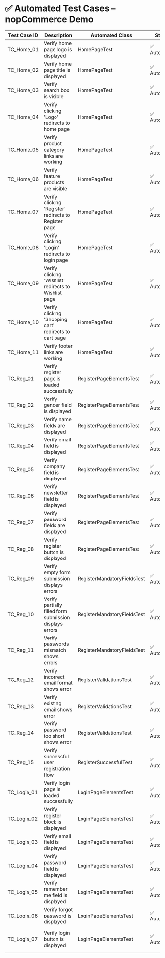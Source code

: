 # ✅ Automated Test Cases – nopCommerce Demo

| Test Case ID   | Description                                           | Automated Class              | Status       | Priority | Notes                         |
| -------------- | ----------------------------------------------------- | ---------------------------- | ------------ | -------- | ----------------------------- |
| TC_Home_01     | Verify home page logo is displayed                    | HomePageTest                 | ✅ Automated | High     | Branding check                |
| TC_Home_02     | Verify home page title is displayed                   | HomePageTest                 | ✅ Automated | High     | Branding check                |
| TC_Home_03     | Verify search box is visible                          | HomePageTest                 | ✅ Automated | Medium   | Core functionality            |
| TC_Home_04     | Verify clicking 'Logo' redirects to home page         | HomePageTest                 | ✅ Automated | High     | Navigation                    |
| TC_Home_05     | Verify product category links are working             | HomePageTest                 | ✅ Automated | High     | Navigation – product catalog  |
| TC_Home_06     | Verify feature products are visible                   | HomePageTest                 | ✅ Automated | High     | Homepage content validation   |
| TC_Home_07     | Verify clicking 'Register' redirects to Register page | HomePageTest                 | ✅ Automated | High     | Navigation                    |
| TC_Home_08     | Verify clicking 'Login' redirects to login page       | HomePageTest                 | ✅ Automated | High     | Navigation                    |
| TC_Home_09     | Verify clicking 'Wishlist' redirects to Wishlist page | HomePageTest                 | ✅ Automated | Medium   | Navigation – user actions     |
| TC_Home_10     | Verify clicking 'Shopping cart' redirects to cart page| HomePageTest                 | ✅ Automated | Medium   | Navigation – user actions     |
| TC_Home_11     | Verify footer links are working                       | HomePageTest                 | ✅ Automated | Low      | External links check          |
| TC_Reg_01      | Verify register page is loaded successfully           | RegisterPageElementsTest     | ✅ Automated | High     | Page load validation          |
| TC_Reg_02      | Verify gender field is displayed                      | RegisterPageElementsTest     | ✅ Automated | Low      | UI element visibility         |
| TC_Reg_03      | Verify name fields are displayed                      | RegisterPageElementsTest     | ✅ Automated | High     | Mandatory input fields        |
| TC_Reg_04      | Verify email field is displayed                       | RegisterPageElementsTest     | ✅ Automated | High     | Mandatory input field         |
| TC_Reg_05      | Verify company field is displayed                     | RegisterPageElementsTest     | ✅ Automated | Low      | Optional input field          |
| TC_Reg_06      | Verify newsletter field is displayed                  | RegisterPageElementsTest     | ✅ Automated | Low      | Optional checkbox             |
| TC_Reg_07      | Verify password fields are displayed                  | RegisterPageElementsTest     | ✅ Automated | High     | Mandatory input fields        |
| TC_Reg_08      | Verify register button is displayed                   | RegisterPageElementsTest     | ✅ Automated | High     | Call-to-action button check   |
| TC_Reg_09      | Verify empty form submission displays errors          | RegisterMandatoryFieldsTest  | ✅ Automated | High     | Negative test case            |
| TC_Reg_10      | Verify partially filled form submission displays errors| RegisterMandatoryFieldsTest | ✅ Automated | High     | Negative test case            |
| TC_Reg_11      | Verify passwords mismatch shows errors                | RegisterMandatoryFieldsTest  | ✅ Automated | High     | Validation check              |
| TC_Reg_12      | Verify incorrect email format shows error             | RegisterValidationsTest      | ✅ Automated | Medium   | Validation check              |
| TC_Reg_13      | Verify existing email shows error                     | RegisterValidationsTest      | ✅ Automated | High     | Validation check              |
| TC_Reg_14      | Verify password too short shows error                 | RegisterValidationsTest      | ✅ Automated | Medium   | Password validation check     |
| TC_Reg_15      | Verify successful user registration flow              | RegisterSuccessfulTest       | ✅ Automated | High     | End-to-end positive scenario  |
| TC_Login_01    | Verify login page is loaded successfully              | LoginPageElementsTest        | ✅ Automated | High     | Page load validation          |
| TC_Login_02    | Verify register block is displayed                    | LoginPageElementsTest        | ✅ Automated | High     | Mandatory input fields block  |
| TC_Login_03    | Verify email field is displayed                       | LoginPageElementsTest        | ✅ Automated | High     | Mandatory input fields        |
| TC_Login_04    | Verify password field is displayed                    | LoginPageElementsTest        | ✅ Automated | High     | Mandatory input fields        |
| TC_Login_05    | Verify remember me field is displayed                 | LoginPageElementsTest        | ✅ Automated | Medium   | Mandatory input fields        |
| TC_Login_06    | Verify forgot password is displayed                   | LoginPageElementsTest        | ✅ Automated | Medium   | Mandatory input fields        |
| TC_Login_07    | Verify login button is displayed                      | LoginPageElementsTest        | ✅ Automated | High     | Call-to-action button check   |


